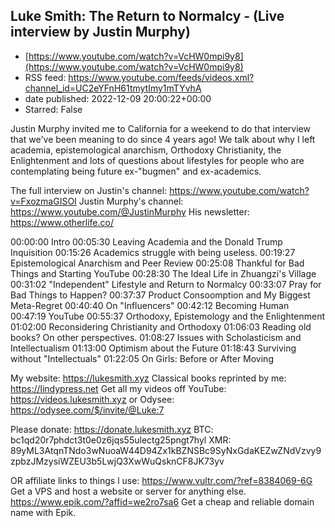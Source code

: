 ## Luke Smith: The Return to Normalcy - (Live interview by Justin Murphy)
 - [https://www.youtube.com/watch?v=VcHW0mpi9y8](https://www.youtube.com/watch?v=VcHW0mpi9y8)
 - RSS feed: https://www.youtube.com/feeds/videos.xml?channel_id=UC2eYFnH61tmytImy1mTYvhA
 - date published: 2022-12-09 20:00:22+00:00
 - Starred: False

Justin Murphy invited me to California for a weekend to do that interview that we've been meaning to do since 4 years ago! We talk about why I left academia, epistemological anarchism, Orthodoxy Christianity, the Enlightenment and lots of questions about lifestyles for people who are contemplating being future ex-"bugmen" and ex-academics.

The full interview on Justin's channel: https://www.youtube.com/watch?v=FxozmaGISOI
Justin Murphy's channel: https://www.youtube.com/@JustinMurphy
His newsletter: https://www.otherlife.co/

00:00:00 Intro
00:05:30 Leaving Academia and the Donald Trump Inquisition
00:15:26 Academics struggle with being useless.
00:19:27 Epistemological Anarchism and Peer Review
00:25:08 Thankful for Bad Things and Starting YouTube
00:28:30 The Ideal Life in Zhuangzi's Village
00:31:02 "Independent" Lifestyle and Return to Normalcy
00:33:07 Pray for Bad Things to Happen?
00:37:37 Product Consoomption and My Biggest Meta-Regret
00:40:40 On "Influencers"
00:42:12 Becoming Human
00:47:19 YouTube
00:55:37 Orthodoxy, Epistemology and the Enlightenment
01:02:00 Reconsidering Christianity and Orthodoxy
01:06:03 Reading old books? On other perspectives.
01:08:27 Issues with Scholasticism and Intellectualism
01:13:00 Optimism about the Future
01:18:43 Surviving without "Intellectuals"
01:22:05 On Girls: Before or After Moving

My website: https://lukesmith.xyz
Classical books reprinted by me: https://lindypress.net
Get all my videos off YouTube: https://videos.lukesmith.xyz
or Odysee: https://odysee.com/$/invite/@Luke:7

Please donate: https://donate.lukesmith.xyz
BTC: bc1qd20r7phdct3t0e0z6jqs55ulectg25pngt7hyl
XMR: 89yML3AtqnTNdo3wNuoaW44D94Zx1kBZNSBc9SyNxGdaKEZwZNdVzvy9zpbzJMzysiWZEU3b5LwjQ3XwWuQsknCF8JK73yv

OR affiliate links to things l use:
https://www.vultr.com/?ref=8384069-6G Get a VPS and host a website or server for anything else.
https://www.epik.com/?affid=we2ro7sa6 Get a cheap and reliable domain name with Epik.
